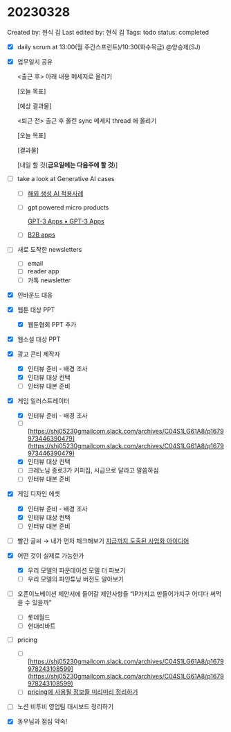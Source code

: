 # 20230328

Created by: 현식 김
Last edited by: 현식 김
Tags: todo
status: completed

- [x]  daily scrum at 13:00(월 주간스프린트)/10:30(화수목금)  @양승제(SJ)
- [x]  업무일지 공유
    
    <출근 후> 아래 내용 메세지로 올리기
    
    [오늘 목표]
    
    [예상 결과물]
    
    <퇴근 전> 출근 후 올린 sync 메세지 thread 에 올리기
    
    [오늘 목표]
    
    [결과물]
    
    [내일 할 것(**금요일에는 다음주에 할 것**)]
    
- [ ]  take a look at Generative AI cases
    - [ ]  [해외 생성 AI 적용사례](https://www.notion.so/AI-fc66f14a19f3421a8564c616513692ac?pvs=21)
    - [ ]  gpt powered micro products
        
        [GPT-3 Apps • GPT-3 Apps](https://gpt-apps.com/)
        
    - [ ]  [B2B apps](https://www.notion.so/SaaS-B2B-by-bf26e8c9605744aa9c710a62cdc36b41?pvs=21)
- [ ]  새로 도착한  newsletters
    - [ ]  email
    - [ ]  reader app
    - [ ]  카톡 newsletter
- [x]  인바운드 대응
- [x]  웹툰 대상 PPT
    - [x]  웹툰협회 PPT 추가
- [x]  웹소설 대상 PPT
- [x]  광고 콘티 제작자
    - [x]  인터뷰 준비 - 배경 조사
    - [x]  인터뷰 대상 컨택
    - [ ]  인터뷰 대본 준비
- [x]  게임 일러스트레이터
    - [x]  인터뷰 준비 - 배경 조사
    - [ ]  [https://shj05230gmailcom.slack.com/archives/C04S1LG61A8/p1679973446390479](https://shj05230gmailcom.slack.com/archives/C04S1LG61A8/p1679973446390479)
    - [x]  인터뷰 대상 컨택
    - [ ]  크레노님 종로3가 커피집, 시급으로 달라고 말씀하심
    - [ ]  인터뷰 대본 준비
- [x]  게임 디자인 에셋
    - [x]  인터뷰 준비 - 배경 조사
    - [x]  인터뷰 대상 컨택
    - [ ]  인터뷰 대본 준비
- [ ]  빨간 글씨 → 내가 먼저 체크해보기 [지금까지 도출된 사업화 아이디어](%E1%84%8C%E1%85%B5%E1%84%80%E1%85%B3%E1%86%B7%E1%84%81%E1%85%A1%E1%84%8C%E1%85%B5%20%E1%84%83%E1%85%A9%E1%84%8E%E1%85%AE%E1%86%AF%E1%84%83%E1%85%AC%E1%86%AB%20%E1%84%89%E1%85%A1%E1%84%8B%E1%85%A5%E1%86%B8%E1%84%92%E1%85%AA%20%E1%84%8B%E1%85%A1%E1%84%8B%E1%85%B5%E1%84%83%E1%85%B5%E1%84%8B%E1%85%A5%206be4d8cf0a384d7f9b6f50c73a5c9b0e.md)
- [x]  어떤 것이 실제로 가능한가
    - [x]  우리 모델의 파운데이션 모델 더 파보기
    - [ ]  우리 모델의 파인튜닝 버전도 알아보기
- [ ]  오픈이노베이션 제안서에 들어갈 제안사항들 “IP가지고  만들어가지구 어디다 써먹을 수 있을까”
    - [ ]  롯데월드
    - [ ]  현대리바트
- [ ]  pricing
    - [ ]  [https://shj05230gmailcom.slack.com/archives/C04S1LG61A8/p1679978243108599](https://shj05230gmailcom.slack.com/archives/C04S1LG61A8/p1679978243108599)
    - [ ]  [pricing에 사용될 정보들 미리미리 정리하기](Pricing%20strategy%2017295d8505ce4f07b32a6a8344fbfb5f.md)
- [ ]  노션 비투비 영업팀 대시보드 정리하기
- [x]  동우님과 점심 약속!